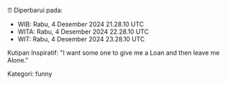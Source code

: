 ⏰ Diperbarui pada:
- WIB: Rabu, 4 Desember 2024 21.28.10 UTC
- WITA: Rabu, 4 Desember 2024 22.28.10 UTC
- WIT: Rabu, 4 Desember 2024 23.28.10 UTC

Kutipan Inspiratif:
"I want some one to give me a Loan and then leave me Alone."


Kategori: funny

